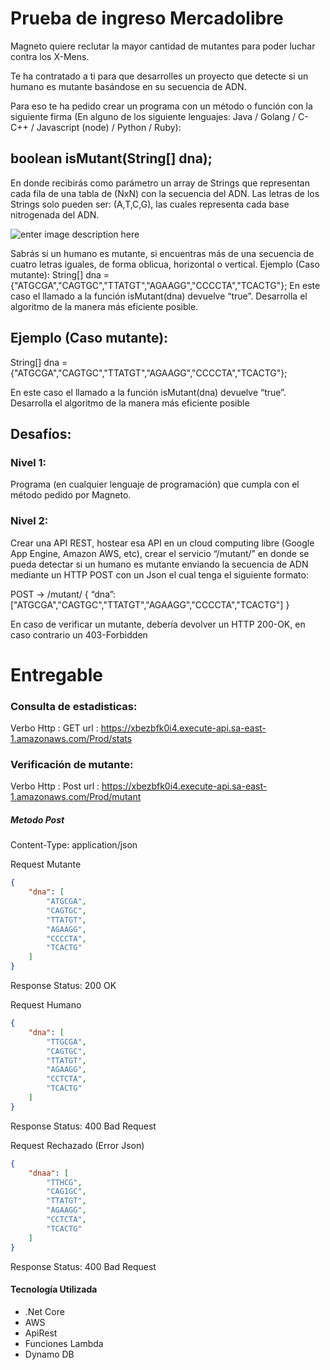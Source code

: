 # Prueba de ingreso Mercadolibre

Magneto quiere reclutar la mayor cantidad de mutantes para poder luchar
contra los X-Mens.

Te ha contratado a ti para que desarrolles un proyecto que detecte si un
humano es mutante basándose en su secuencia de ADN.

Para eso te ha pedido crear un programa con un método o función con la siguiente firma (En
alguno de los siguiente lenguajes: Java / Golang / C-C++ / Javascript (node) / Python / Ruby):

## boolean isMutant(String[] dna);

En donde recibirás como parámetro un array de Strings que representan cada fila de una tabla
de (NxN) con la secuencia del ADN. Las letras de los Strings solo pueden ser: (A,T,C,G), las
cuales representa cada base nitrogenada del ADN.

![enter image description here](https://drive.google.com/file/d/1nvA9bnl1XUawFDf_WmzdpCzR7RBUKoPH/view?usp=sharing)


Sabrás si un humano es mutante, si encuentras más de una secuencia de cuatro letras
iguales, de forma oblicua, horizontal o vertical.
Ejemplo (Caso mutante):
String[] dna = {"ATGCGA","CAGTGC","TTATGT","AGAAGG","CCCCTA","TCACTG"};
En este caso el llamado a la función isMutant(dna) devuelve “true”.
Desarrolla el algoritmo de la manera más eficiente posible.

## Ejemplo (Caso mutante):

String[] dna = {"ATGCGA","CAGTGC","TTATGT","AGAAGG","CCCCTA","TCACTG"};

En este caso el llamado a la función isMutant(dna) devuelve “true”.
Desarrolla el algoritmo de la manera más eficiente posible

## Desafíos:

### Nivel 1:
Programa (en cualquier lenguaje de programación) que cumpla con el método pedido por
Magneto.

### Nivel 2:
Crear una API REST, hostear esa API en un cloud computing libre (Google App Engine,
Amazon AWS, etc), crear el servicio “/mutant/” en donde se pueda detectar si un humano es
mutante enviando la secuencia de ADN mediante un HTTP POST con un Json el cual tenga el
siguiente formato:

POST → /mutant/
{
“dna”:["ATGCGA","CAGTGC","TTATGT","AGAAGG","CCCCTA","TCACTG"]
}

En caso de verificar un mutante, debería devolver un HTTP 200-OK, en caso contrario un
403-Forbidden


# Entregable

###  Consulta de estadisticas:

Verbo Http : GET
url : https://xbezbfk0i4.execute-api.sa-east-1.amazonaws.com/Prod/stats

###  Verificación de mutante:

Verbo Http : Post
url : https://xbezbfk0i4.execute-api.sa-east-1.amazonaws.com/Prod/mutant


##### Metodo Post

Content-Type: application/json

Request Mutante 
```json
{
    "dna": [
        "ATGCGA",
        "CAGTGC",
        "TTATGT",
        "AGAAGG",
        "CCCCTA",
        "TCACTG"
    ]
}
```
Response Status: 200 OK

Request Humano
```json
{
    "dna": [
        "TTGCGA",
        "CAGTGC",
        "TTATGT",
        "AGAAGG",
        "CCTCTA",
        "TCACTG"
    ]
}
```
Response Status: 400 Bad Request

Request Rechazado (Error Json)
```json
{
    "dnaa": [
        "TTHCG",
        "CAG1GC",
        "TTATGT",
        "AGAAGG",
        "CCTCTA",
        "TCACTG"
    ]
}
```
Response Status: 400 Bad Request

#### Tecnología Utilizada
- .Net Core
-  AWS
-  ApiRest
-  Funciones Lambda
-  Dynamo DB
